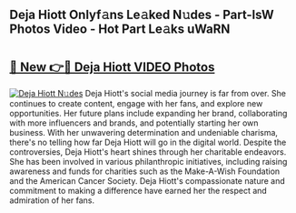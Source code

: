 ## Deja Hiott Onlyf𝚊ns Le𝚊ked N𝚞des - Part-lsW Photos Video - Hot Part Le𝚊ks uWaRN

# <h2><a href="http://ac35329.deff.icu/?id=Deja+Hiott">🔗 New 👉🔴 Deja Hiott VIDEO Photos</a></h2>

[![Deja Hiott N𝚞des](https://i.imgur.com/rIISA9y.gif)](http://ac35329.deff.icu/?id=Deja+Hiott)
Deja Hiott's social media journey is far from over. She continues to create content, engage with her fans, and explore new opportunities. Her future plans include expanding her brand, collaborating with more influencers and brands, and potentially starting her own business. With her unwavering determination and undeniable charisma, there's no telling how far Deja Hiott will go in the digital world. Despite the controversies, Deja Hiott's heart shines through her charitable endeavors. She has been involved in various philanthropic initiatives, including raising awareness and funds for charities such as the Make-A-Wish Foundation and the American Cancer Society. Deja Hiott's compassionate nature and commitment to making a difference have earned her the respect and admiration of her fans.
